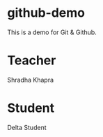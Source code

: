 # github-demo
This is a demo for Git &amp; Github.

# Teacher
Shradha Khapra

# Student 
Delta Student
